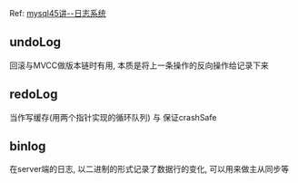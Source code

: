 Ref: [mysql45讲--日志系统](https://funnylog.gitee.io/mysql45/02%E8%AE%B2%E6%97%A5%E5%BF%97%E7%B3%BB%E7%BB%9F%EF%BC%9A%E4%B8%80%E6%9D%A1SQL%E6%9B%B4%E6%96%B0%E8%AF%AD%E5%8F%A5%E6%98%AF%E5%A6%82%E4%BD%95%E6%89%A7%E8%A1%8C%E7%9A%84.html)

## undoLog
回滚与MVCC做版本链时有用, 本质是将上一条操作的反向操作给记录下来

## redoLog
当作写缓存(用两个指针实现的循环队列) 与 保证crashSafe

## binlog
在server端的日志, 以二进制的形式记录了数据行的变化, 可以用来做主从同步等